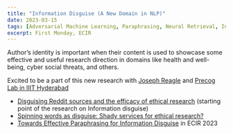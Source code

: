 ```yaml
---
title: "Information Disguise (A New Domain in NLP)"
date: 2023-03-15
tags: [Adversarial Machine Learning, Paraphrasing, Neural Retrieval, Information Retrieval]
excerpt: First Monday, ECIR
---
```


Author’s identity is important when their content is used to showcase some effective and useful research direction in domains like health and well-being, cyber social threats, and others. 

Excited to be a part of this new research with [Joseph Reagle](https://camd.northeastern.edu/faculty/joseph-reagle/) and [Precog Lab in IIIT Hyderabad](https://precog.iiit.ac.in/) 
* [Disguising Reddit sources and the efficacy of ethical research](https://link.springer.com/article/10.1007/s10676-022-09663-w) (starting point of the research on Information disguise)
* [Spinning words as disguise: Shady services for ethical research?](https://firstmonday.org/ojs/index.php/fm/article/view/12350/10588)
* [Towards Effective Paraphrasing for Information Disguise](https://link.springer.com/chapter/10.1007/978-3-031-28238-6_22) in ECIR 2023
 